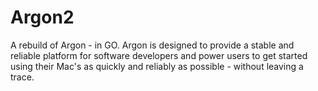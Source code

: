 # Argon2
A rebuild of Argon - in GO. Argon is designed to provide a stable and reliable platform for software developers and power users to get started using their Mac's as quickly and reliably as possible - without leaving a trace.
